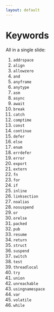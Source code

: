 ```yaml
---
layout: default
---
```

# Keywords

<div>
  <p>
  All <Anchor href="https://ziglang.org/documentation/master/#Keyword-Reference" text="Zig keywords" /> in a single slide:
  </p>
</div>

<ol class="columns-4">
  <!-- 1-10 -->
  <li><code class="inline-code">addrspace</code></li>
  <li><code class="inline-code">align</code></li>
  <li><code class="inline-code">allowzero</code></li>
  <li><code class="inline-code">and</code></li>
  <li><code class="inline-code">anyframe</code></li>
  <li><code class="inline-code">anytype</code></li>
  <li><code class="inline-code">asm</code></li>
  <li><code class="inline-code">async</code></li>
  <li><code class="inline-code">await</code></li>
  <li><code class="inline-code">break</code></li>
  <!-- 11-20 -->
  <li><code class="inline-code">catch</code></li>
  <li><code class="inline-code">comptime</code></li>
  <li><code class="inline-code">const</code></li>
  <li><code class="inline-code">continue</code></li>
  <li><code class="inline-code">defer</code></li>
  <li><code class="inline-code">else</code></li>
  <li><code class="inline-code">enum</code></li>
  <li><code class="inline-code">errdefer</code></li>
  <li><code class="inline-code">error</code></li>
  <li><code class="inline-code">export</code></li>
  <!-- 21-30 -->
  <li><code class="inline-code">extern</code></li>
  <li><code class="inline-code">fn</code></li>
  <li><code class="inline-code">for</code></li>
  <li><code class="inline-code">if</code></li>
  <li><code class="inline-code">inline</code></li>
  <li><code class="inline-code">linksection</code></li>
  <li><code class="inline-code">noalias</code></li>
  <li><code class="inline-code">nosuspend</code></li>
  <li><code class="inline-code">or</code></li>
  <li><code class="inline-code">orelse</code></li>
  <!-- 31-40 -->
  <li><code class="inline-code">packed</code></li>
  <li><code class="inline-code">pub</code></li>
  <li><code class="inline-code">resume</code></li>
  <li><code class="inline-code">return</code></li>
  <li><code class="inline-code">struct</code></li>
  <li><code class="inline-code">suspend</code></li>
  <li><code class="inline-code">switch</code></li>
  <li><code class="inline-code">test</code></li>
  <li><code class="inline-code">threadlocal</code></li>
  <li><code class="inline-code">try</code></li>
  <!-- 41-46 -->
  <li><code class="inline-code">union</code></li>
  <li><code class="inline-code">unreachable</code></li>
  <li><code class="inline-code">usingnamespace</code></li>
  <li><code class="inline-code">var</code></li>
  <li><code class="inline-code">volatile</code></li>
  <li><code class="inline-code">while</code></li>
</ol>

<!--
Other languages have this number of keywords:

- C has 32
- C++ has 63?
- Java has 64
- JavaScript has 48?
- Python has 33
- Rust has ~50?
-->
